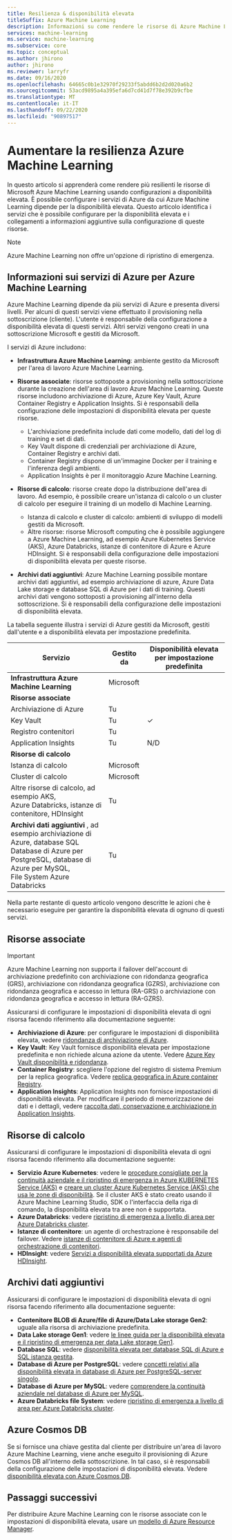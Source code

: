 ```yaml
---
title: Resilienza & disponibilità elevata
titleSuffix: Azure Machine Learning
description: Informazioni su come rendere le risorse di Azure Machine Learning più resilienti alle interruzioni usando una configurazione a disponibilità elevata.
services: machine-learning
ms.service: machine-learning
ms.subservice: core
ms.topic: conceptual
ms.author: jhirono
author: jhirono
ms.reviewer: larryfr
ms.date: 09/16/2020
ms.openlocfilehash: 64665c0b1e32970f29233f5abdd6b2d2d020a6b2
ms.sourcegitcommit: 53acd9895a4a395efa6d7cd41d7f78e392b9cfbe
ms.translationtype: MT
ms.contentlocale: it-IT
ms.lasthandoff: 09/22/2020
ms.locfileid: "90897517"
---
```

# <a name="increase-azure-machine-learning-resiliency"></a>Aumentare la resilienza Azure Machine Learning



In questo articolo si apprenderà come rendere più resilienti le risorse di Microsoft Azure Machine Learning usando configurazioni a disponibilità elevata. È possibile configurare i servizi di Azure da cui Azure Machine Learning dipende per la disponibilità elevata. Questo articolo identifica i servizi che è possibile configurare per la disponibilità elevata e i collegamenti a informazioni aggiuntive sulla configurazione di queste risorse.

> [!NOTE]
> Azure Machine Learning non offre un'opzione di ripristino di emergenza.

## <a name="understand-azure-services-for-azure-machine-learning"></a>Informazioni sui servizi di Azure per Azure Machine Learning

Azure Machine Learning dipende da più servizi di Azure e presenta diversi livelli. Per alcuni di questi servizi viene effettuato il provisioning nella sottoscrizione (cliente). L'utente è responsabile della configurazione a disponibilità elevata di questi servizi. Altri servizi vengono creati in una sottoscrizione Microsoft e gestiti da Microsoft. 

I servizi di Azure includono:

* **Infrastruttura Azure Machine Learning**: ambiente gestito da Microsoft per l'area di lavoro Azure Machine Learning.

* **Risorse associate**: risorse sottoposte a provisioning nella sottoscrizione durante la creazione dell'area di lavoro Azure Machine Learning. Queste risorse includono archiviazione di Azure, Azure Key Vault, Azure Container Registry e Application Insights. Si è responsabili della configurazione delle impostazioni di disponibilità elevata per queste risorse.
  * L'archiviazione predefinita include dati come modello, dati del log di training e set di dati.
  * Key Vault dispone di credenziali per archiviazione di Azure, Container Registry e archivi dati.
  * Container Registry dispone di un'immagine Docker per il training e l'inferenza degli ambienti.
  * Application Insights è per il monitoraggio Azure Machine Learning.

* **Risorse di calcolo**: risorse create dopo la distribuzione dell'area di lavoro. Ad esempio, è possibile creare un'istanza di calcolo o un cluster di calcolo per eseguire il training di un modello di Machine Learning.
  * Istanza di calcolo e cluster di calcolo: ambienti di sviluppo di modelli gestiti da Microsoft.
  * Altre risorse: risorse Microsoft computing che è possibile aggiungere a Azure Machine Learning, ad esempio Azure Kubernetes Service (AKS), Azure Databricks, istanze di contenitore di Azure e Azure HDInsight. Si è responsabili della configurazione delle impostazioni di disponibilità elevata per queste risorse.

* **Archivi dati aggiuntivi**: Azure Machine Learning possibile montare archivi dati aggiuntivi, ad esempio archiviazione di azure, Azure Data Lake storage e database SQL di Azure per i dati di training.  Questi archivi dati vengono sottoposti a provisioning all'interno della sottoscrizione. Si è responsabili della configurazione delle impostazioni di disponibilità elevata.

La tabella seguente illustra i servizi di Azure gestiti da Microsoft, gestiti dall'utente e a disponibilità elevata per impostazione predefinita.

| Servizio | Gestito da | Disponibilità elevata per impostazione predefinita |
| ----- | ----- | ----- |
| **Infrastruttura Azure Machine Learning** | Microsoft | |
| **Risorse associate** |
| Archiviazione di Azure | Tu | |
| Key Vault | Tu | ✓ |
| Registro contenitori | Tu | |
| Application Insights | Tu | N/D |
| **Risorse di calcolo** |
| Istanza di calcolo | Microsoft |  |
| Cluster di calcolo | Microsoft |  |
| Altre risorse di calcolo, ad esempio AKS, <br>Azure Databricks, istanze di contenitore, HDInsight | Tu |  |
| **Archivi dati aggiuntivi** , ad esempio archiviazione di Azure, database SQL<br> Database di Azure per PostgreSQL, database di Azure per MySQL, <br>File System Azure Databricks | Tu | |

Nella parte restante di questo articolo vengono descritte le azioni che è necessario eseguire per garantire la disponibilità elevata di ognuno di questi servizi.

## <a name="associated-resources"></a>Risorse associate

> [!IMPORTANT]
> Azure Machine Learning non supporta il failover dell'account di archiviazione predefinito con archiviazione con ridondanza geografica (GRS), archiviazione con ridondanza geografica (GZRS), archiviazione con ridondanza geografica e accesso in lettura (RA-GRS) o archiviazione con ridondanza geografica e accesso in lettura (RA-GZRS).

Assicurarsi di configurare le impostazioni di disponibilità elevata di ogni risorsa facendo riferimento alla documentazione seguente:

* **Archiviazione di Azure**: per configurare le impostazioni di disponibilità elevata, vedere [ridondanza di archiviazione di Azure](https://docs.microsoft.com/azure/storage/common/storage-redundancy).
* **Key Vault**: Key Vault fornisce disponibilità elevata per impostazione predefinita e non richiede alcuna azione da utente.  Vedere [Azure Key Vault disponibilità e ridondanza](https://docs.microsoft.com/azure/key-vault/general/disaster-recovery-guidance).
* **Container Registry**: scegliere l'opzione del registro di sistema Premium per la replica geografica. Vedere [replica geografica in Azure container Registry](https://docs.microsoft.com/azure/container-registry/container-registry-geo-replication).
* **Application Insights**: Application Insights non fornisce impostazioni di disponibilità elevata. Per modificare il periodo di memorizzazione dei dati e i dettagli, vedere [raccolta dati, conservazione e archiviazione in Application Insights](https://docs.microsoft.com/azure/azure-monitor/app/data-retention-privacy#how-long-is-the-data-kept).

## <a name="compute-resources"></a>Risorse di calcolo

Assicurarsi di configurare le impostazioni di disponibilità elevata di ogni risorsa facendo riferimento alla documentazione seguente:

* **Servizio Azure Kubernetes**: vedere le [procedure consigliate per la continuità aziendale e il ripristino di emergenza in Azure KUBERNETES Service (AKS)](https://docs.microsoft.com/azure/aks/operator-best-practices-multi-region) e [creare un cluster Azure Kubernetes Service (AKS) che usa le zone di disponibilità](https://docs.microsoft.com/azure/aks/availability-zones). Se il cluster AKS è stato creato usando il Azure Machine Learning Studio, SDK o l'interfaccia della riga di comando, la disponibilità elevata tra aree non è supportata.
* **Azure Databricks**: vedere [ripristino di emergenza a livello di area per Azure Databricks cluster](https://docs.microsoft.com/azure/azure-databricks/howto-regional-disaster-recovery).
* **Istanze di contenitore**: un agente di orchestrazione è responsabile del failover. Vedere [istanze di contenitore di Azure e agenti di orchestrazione di contenitori](https://docs.microsoft.com/azure/container-instances/container-instances-orchestrator-relationship).
* **HDInsight**: vedere [Servizi a disponibilità elevata supportati da Azure HDInsight](https://docs.microsoft.com/azure/hdinsight/hdinsight-high-availability-components).

## <a name="additional-data-stores"></a>Archivi dati aggiuntivi

Assicurarsi di configurare le impostazioni di disponibilità elevata di ogni risorsa facendo riferimento alla documentazione seguente:

* **Contenitore BLOB di Azure/file di Azure/Data Lake storage Gen2**: uguale alla risorsa di archiviazione predefinita.
* **Data Lake storage Gen1**: vedere [le linee guida per la disponibilità elevata e il ripristino di emergenza per data Lake storage Gen1](https://docs.microsoft.com/azure/data-lake-store/data-lake-store-disaster-recovery-guidance).
* **Database SQL**: vedere [disponibilità elevata per database SQL di Azure e SQL istanza gestita](https://docs.microsoft.com/azure/sql-database/sql-database-high-availability).
* **Database di Azure per PostgreSQL**: vedere [concetti relativi alla disponibilità elevata in database di Azure per PostgreSQL-server singolo](https://docs.microsoft.com/azure/postgresql/concepts-high-availability).
* **Database di Azure per MySQL**: vedere [comprendere la continuità aziendale nel database di Azure per MySQL](https://docs.microsoft.com/azure/mysql/concepts-business-continuity).
* **Azure Databricks file System**: vedere [ripristino di emergenza a livello di area per Azure Databricks cluster](https://docs.microsoft.com/azure/azure-databricks/howto-regional-disaster-recovery).

## <a name="azure-cosmos-db"></a>Azure Cosmos DB

Se si fornisce una chiave gestita dal cliente per distribuire un'area di lavoro Azure Machine Learning, viene anche eseguito il provisioning di Azure Cosmos DB all'interno della sottoscrizione. In tal caso, si è responsabili della configurazione delle impostazioni di disponibilità elevata. Vedere [disponibilità elevata con Azure Cosmos DB](https://docs.microsoft.com/azure/cosmos-db/high-availability).

## <a name="next-steps"></a>Passaggi successivi

Per distribuire Azure Machine Learning con le risorse associate con le impostazioni di disponibilità elevata, usare un [modello di Azure Resource Manager](https://github.com/Azure/azure-quickstart-templates/tree/master/201-machine-learning-advanced).
